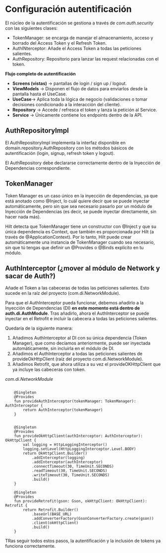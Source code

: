 # Configuración autentificación

El núcleo de la autentificación se gestiona a través de *com.auth.security* con las siguientes clases:

- TokenManager: se encarga de manejar el almacenamiento, acceso y borrado del Access Token y el Refresh Token.
- AuthINterceptor: Añade el Access Token a todas las peticiones salientes.
- AuthRepository: Repositorio para lanzar las request relacionadas con el token.


**Flujo completo de autentificación**

- **Screens (vistas)** -> pantallas de login / sign up / logout.
- **ViewModels** -> Disponen el flujo de datos para enviarlos desde la pantalla hasta el UseCase.
- **UseCase**-> Aplica toda la lógica de negocio (validaciones o tomar decisiones condicionado a la interacción del cliente).
- **Repository** -> Accede / refresca el token y lanza la petición al Service. 
- **Service** -> Únicamente contiene los endpoints dentro de la API.


## AuthRepositoryImpl

El AuthRepositoryImpl implementa la interfaz disponible en domain.repository.AuthRepository 
con los métodos básicos de autentificación (login, signup, refresh token y logout).

El AuthRepository debe declararse correctamente dentro de la Inyección de Dependencias correspondiente.


## TokenManager

Token Manager es un caso único en la inyección de dependencias, ya que está anotado como @Inject, lo cuál quiere decir que se puede inyectar automáticamente, 
pero sin que sea necesario pasarlo por un módulo de Inyección de Dependencias (es decir, se puede inyectar directamente, sin hacer nada más).

Hilt detecta que TokenManager tiene un constructor con @Inject y que su única dependencia es Context,
que también es proporcionada por Hilt (a través de @ApplicationContext). 
Por lo tanto, Hilt puede crear automáticamente una instancia de TokenManager cuando sea necesario,
sin que tú tengas que definir un @Provides o @Binds explícito en tu módulo.


## AuthInterceptor (¿mover al módulo de Network y sacar de Auth?)

Añade el Token a las cabeceras de todas las peticiones salientes. Esto sucede en la raíz del proyecto (com.di.NetworkModule).

Para que el AuthInterceptor pueda funcionar, debemos añadirlo a la Inyección de Dependencias (DI) **en este momento está dentro de auth.di.AuthModule**.
Tras añadirlo, ahora el AuthInterceptor se puede inyectar en el Retrofit e incluir la cabecera a todas las peticiones salientes.

Quedaría de la siguiente manera:
1. Añadimos AuthInterceptor al DI con su única dependencia (Token Manager), que como decíamos anteriormente, puede ser inyectada automáticamente, sin incluirla en el módulo de DI.
2. Añadimos el AuthInterceptor a todas las peticiones salientes de provideOkHttpClient (raíz del proyecto com.di.NetworkModule).
3. Añadimos Retrofit, que ahora utiliza a su vez el provideOKHttpClient que ya incluye las cabeceras con token.

*com.di.NetworkModule*
```

    @Singleton
    @Provides
    fun provideAuthInterceptor(tokenManager: TokenManager): AuthInterceptor {
        return AuthInterceptor(tokenManager)
    }


    @Singleton
    @Provides
    fun provideOkHttpClient(authInterceptor: AuthInterceptor): OkHttpClient {
        val logging = HttpLoggingInterceptor()
        logging.setLevel(HttpLoggingInterceptor.Level.BODY)
        return OkHttpClient.Builder()
            .addInterceptor(logging)
            .addInterceptor(authInterceptor)
            .connectTimeout(30, TimeUnit.SECONDS) 
            .readTimeout(30, TimeUnit.SECONDS)    
            .writeTimeout(30, TimeUnit.SECONDS)   
            .build()
    }

    @Singleton
    @Provides
    fun provideRetrofit(gson: Gson, okHttpClient: OkHttpClient): Retrofit {
        return Retrofit.Builder()
            .baseUrl(BASE_URL)
            .addConverterFactory(GsonConverterFactory.create(gson))
            .client(okHttpClient)
            .build()
    }

```

TRas seguir todos estos pasos, la autentificación y la inclusión de tokens ya funciona correctamente.